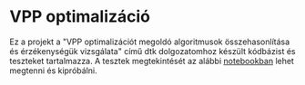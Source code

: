 # VPP optimalizáció
Ez a projekt a "VPP optimalizációt megoldó algoritmusok összehasonlítása és érzékenységük vizsgálata" című dtk dolgozatomhoz készült kódbázist és teszteket tartalmazza.
A tesztek megtekintését az alábbi [notebookban](https://colab.research.google.com/github/Gerosz63/tdk/blob/main/MILP_VS_LP.ipynb) lehet megtenni és kipróbálni.
